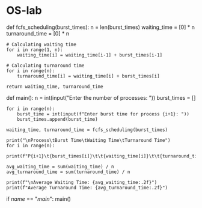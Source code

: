 # OS-lab
def fcfs_scheduling(burst_times):
    n = len(burst_times)
    waiting_time = [0] * n
    turnaround_time = [0] * n
    
    # Calculating waiting time
    for i in range(1, n):
        waiting_time[i] = waiting_time[i-1] + burst_times[i-1]
    
    # Calculating turnaround time
    for i in range(n):
        turnaround_time[i] = waiting_time[i] + burst_times[i]
    
    return waiting_time, turnaround_time

def main():
    n = int(input("Enter the number of processes: "))
    burst_times = []
    
    for i in range(n):
        burst_time = int(input(f"Enter burst time for process {i+1}: "))
        burst_times.append(burst_time)
    
    waiting_time, turnaround_time = fcfs_scheduling(burst_times)
    
    print("\nProcess\tBurst Time\tWaiting Time\tTurnaround Time")
    for i in range(n):
        print(f"P{i+1}\t{burst_times[i]}\t\t{waiting_time[i]}\t\t{turnaround_time[i]}")
    
    avg_waiting_time = sum(waiting_time) / n
    avg_turnaround_time = sum(turnaround_time) / n
    
    print(f"\nAverage Waiting Time: {avg_waiting_time:.2f}")
    print(f"Average Turnaround Time: {avg_turnaround_time:.2f}")

if _name_ == "_main_":
    main()
